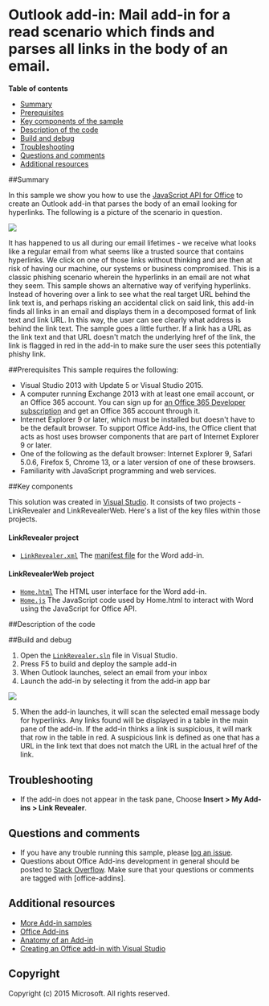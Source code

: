 # Outlook add-in: Mail add-in for a read scenario which finds and parses all links in the body of an email. 

**Table of contents**

* [Summary](#summary)
* [Prerequisites](#prerequisites)
* [Key components of the sample](#components)
* [Description of the code](#codedescription)
* [Build and debug](#build)
* [Troubleshooting](#troubleshooting)
* [Questions and comments](#questions)
* [Additional resources](#additional-resources)

<a name="summary"></a>
##Summary

In this sample we show you how to use the [JavaScript API for Office](https://msdn.microsoft.com/library/b27e70c3-d87d-4d27-85e0-103996273298(v=office.15)) to create an Outlook add-in that parses the body of an email looking for hyperlinks. The following is a  picture of the scenario in question.

 ![](https://github.com/OfficeDev/Outlook-Add-in-LinkRevealer/blob/master/readme-images/screen2.PNG)
 
 It has happened to us all during our email lifetimes - we receive what looks like a regular email from what seems like a  trusted source that contains hyperlinks. We click on one of those links without thinking and are then at risk of having our machine, our systems or business compromised. This is a classic phishing scenario wherein the hyperlinks in an email are not what they seem. This sample shows an alternative way of verifying hyperlinks. Instead of hovering over a link to see what the real target URL behind the link text is, and perhaps risking an accidental click on said link, this add-in finds all links in an email and displays them in a decomposed format of link text and link URL. In this way, the user can see clearly what address is behind the link text. The sample goes a little further. If a link has a URL as the link text and that URL doesn't match the underlying href of the link, the link is flagged in red in the add-in to make sure the user sees this potentially phishy link. 

<a name="prerequisites"></a>
##Prerequisites
This sample requires the following:  

  - Visual Studio 2013 with Update 5 or Visual Studio 2015.  
  - A computer running Exchange 2013 with at least one email account, or an Office 365 account. You can sign up for [an Office 365 Developer subscription](http://aka.ms/ro9c62) and get an Office 365 account through it.
  - Internet Explorer 9 or later, which must be installed but doesn't have to be the default browser. To support Office Add-ins, the Office client that acts as host uses browser components that are part of Internet Explorer 9 or later.
  - One of the following as the default browser: Internet Explorer 9, Safari 5.0.6, Firefox 5, Chrome 13, or a later version of one of these browsers.
  - Familiarity with JavaScript programming and web services.

<a name="components"></a>
##Key components

This solution was created in [Visual Studio](https://msdn.microsoft.com/library/office/fp179827.aspx#Tools_CreatingWithVS). It consists of two projects - LinkRevealer and LinkRevealerWeb. Here's a list of the key files within those projects. 
#### LinkRevealer project

* [```LinkRevealer.xml```](https://github.com/OfficeDev/Outlook-Add-in-LinkRevealer/blob/master/LinkRevealer/LinkRevealerManifest/LinkRevealer.xml) The [manifest file](https://msdn.microsoft.com/library/office/jj220082.aspx#StartBuildingApps_AnatomyofApp) for the Word add-in.

#### LinkRevealerWeb project

* [```Home.html```](https://github.com/OfficeDev/Outlook-Add-in-LinkRevealer/blob/master/LinkRevealerWeb/AppRead/Home/Home.html) The HTML user interface for the Word add-in.
* [```Home.js```](https://github.com/OfficeDev/Outlook-Add-in-LinkRevealer/blob/master/LinkRevealerWeb/AppRead/Home/Home.js) The JavaScript code used by Home.html to interact with Word using the JavaScript for Office API. 


<a name="codedescription"></a>
##Description of the code

<a name="build"></a>
##Build and debug
1. Open the [```LinkRevealer.sln```](LinkRevealer.sln) file in Visual Studio.
2. Press F5 to build and deploy the sample add-in 
3. When Outlook launches, select an email from your inbox
4. Launch the add-in by selecting it from the add-in app bar

![](https://github.com/OfficeDev/Outlook-Add-in-LinkRevealer/blob/master/readme-images/screen1.PNG)


5. When the add-in launches, it will scan the selected email message body for hyperlinks. Any links found will be displayed in a table in the main pane of the add-in. If the add-in thinks a link is suspicious, it will mark that row in the table in red. A suspicious link is defined as one that has a URL in the link text that does not match the URL in the actual href of the link. 


<a name="troubleshooting"></a>
## Troubleshooting

- If the add-in does not appear in the task pane, Choose **Insert > My Add-ins >  Link Revealer**.

<a name="questions"></a>
## Questions and comments

- If you have any trouble running this sample, please [log an issue](https://github.com/OfficeDev/Outlook-Add-in-LinkRevealer/issues).
- Questions about Office Add-ins development in general should be posted to [Stack Overflow](http://stackoverflow.com/questions/tagged/office-addins). Make sure that your questions or comments are tagged with [office-addins].


<a name="additional-resources"></a>
## Additional resources ##

- [More Add-in samples](https://github.com/OfficeDev?utf8=%E2%9C%93&query=-Add-in)
- [Office Add-ins](http://msdn.microsoft.com/library/office/jj220060.aspx)
- [Anatomy of an Add-in](https://msdn.microsoft.com/library/office/jj220082.aspx#StartBuildingApps_AnatomyofApp)
- [Creating an Office add-in with Visual Studio](https://msdn.microsoft.com/library/office/fp179827.aspx#Tools_CreatingWithVS)


## Copyright
Copyright (c) 2015 Microsoft. All rights reserved.

